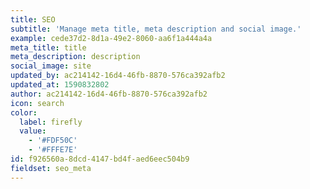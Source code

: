 ```yaml
---
title: SEO
subtitle: 'Manage meta title, meta description and social image.'
example: cede37d2-8d1a-49e2-8060-aa6f1a444a4a
meta_title: title
meta_description: description
social_image: site
updated_by: ac214142-16d4-46fb-8870-576ca392afb2
updated_at: 1590832802
author: ac214142-16d4-46fb-8870-576ca392afb2
icon: search
color:
  label: firefly
  value:
    - '#FDF50C'
    - '#FFFE7E'
id: f926560a-8dcd-4147-bd4f-aed6eec504b9
fieldset: seo_meta
---
```

